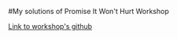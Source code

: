 #My solutions of Promise It Won't Hurt Workshop

[Link to workshop's github](https://github.com/stevekane/promise-it-wont-hurt)